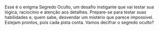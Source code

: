 Esse é o enigma Segredo Oculto, um desafio instigante que vai testar sua lógica, raciocínio e atenção aos detalhes. Prepare-se para testar suas habilidades e, quem sabe, desvendar um mistério que parece impossível. Estejam prontos, pois cada pista conta. Vamos decifrar o segredo oculto?
